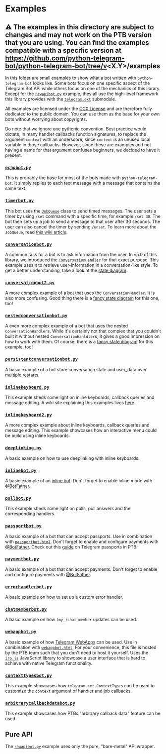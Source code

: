# Examples
## ⚠️ The examples in this directory are subject to changes and may not work on the PTB version that you are using. You can find the examples compatible with a specific version at https://github.com/python-telegram-bot/python-telegram-bot/tree/v<X.Y>/examples

In this folder are small examples to show what a bot written with `python-telegram-bot` looks like. Some bots focus on one specific aspect of the Telegram Bot API while others focus on one of the mechanics of this library. Except for the [`rawapibot.py`](#pure-api) example, they all use the high-level framework this library provides with the [`telegram.ext`](https://docs.python-telegram-bot.org/telegram.ext.html) submodule.

All examples are licensed under the [CC0 License](LICENSE.txt) and are therefore fully dedicated to the public domain. You can use them as the base for your own bots without worrying about copyrights.

Do note that we ignore one pythonic convention. Best practice would dictate, in many handler callbacks function signatures, to replace the argument `context` with an underscore, since `context` is an unused local variable in those callbacks. However, since these are examples and not having a name for that argument confuses beginners, we decided to have it present.

### [`echobot.py`](echobot.py)
This is probably the base for most of the bots made with `python-telegram-bot`. It simply replies to each text message with a message that contains the same text.

### [`timerbot.py`](timerbot.py)
This bot uses the [`JobQueue`](https://docs.python-telegram-bot.org/telegram.ext.jobqueue.html) class to send timed messages. The user sets a timer by using `/set` command with a specific time, for example `/set 30`. The bot then sets up a job to send a message to that user after 30 seconds. The user can also cancel the timer by sending `/unset`. To learn more about the `JobQueue`, read [this wiki article](https://github.com/python-telegram-bot/python-telegram-bot/wiki/Extensions-%E2%80%93-JobQueue).

### [`conversationbot.py`](conversationbot.py)
A common task for a bot is to ask information from the user. In v5.0 of this library, we introduced the [`ConversationHandler`](https://docs.python-telegram-bot.org/telegram.ext.conversationhandler.html) for that exact purpose. This example uses it to retrieve user-information in a conversation-like style. To get a better understanding, take a look at the [state diagram](conversationbot.png).

### [`conversationbot2.py`](conversationbot2.py)
A more complex example of a bot that uses the `ConversationHandler`. It is also more confusing. Good thing there is a [fancy state diagram](conversationbot2.png) for this one, too!

### [`nestedconversationbot.py`](nestedconversationbot.py)
A even more complex example of a bot that uses the nested `ConversationHandler`s. While it's certainly not that complex that you couldn't built it without nested `ConversationHanldler`s, it gives a good impression on how to work with them. Of course, there is a [fancy state diagram](nestedconversationbot.png) for this example, too!

### [`persistentconversationbot.py`](persistentconversationbot.py)
A basic example of a bot store conversation state and user_data over multiple restarts.

### [`inlinekeyboard.py`](inlinekeyboard.py)
This example sheds some light on inline keyboards, callback queries and message editing. A wiki site explaining this examples lives [here](https://github.com/python-telegram-bot/python-telegram-bot/wiki/InlineKeyboard-Example).

### [`inlinekeyboard2.py`](inlinekeyboard2.py)
A more complex example about inline keyboards, callback queries and message editing. This example showcases how an interactive menu could be build using inline keyboards.

### [`deeplinking.py`](deeplinking.py)
A basic example on how to use deeplinking with inline keyboards.

### [`inlinebot.py`](inlinebot.py)
A basic example of an [inline bot](https://core.telegram.org/bots/inline). Don't forget to enable inline mode with [@BotFather](https://t.me/BotFather).

### [`pollbot.py`](pollbot.py)
This example sheds some light on polls, poll answers and the corresponding handlers.

### [`passportbot.py`](passportbot.py)
A basic example of a bot that can accept passports. Use in combination with [`passportbot.html`](passportbot.html). Don't forget to enable and configure payments with [@BotFather](https://t.me/BotFather). Check out this [guide](https://github.com/python-telegram-bot/python-telegram-bot/wiki/Telegram-Passport) on Telegram passports in PTB.

### [`paymentbot.py`](paymentbot.py)
A basic example of a bot that can accept payments. Don't forget to enable and configure payments with [@BotFather](https://t.me/BotFather).

### [`errorhandlerbot.py`](errorhandlerbot.py)
A basic example on how to set up a custom error handler.

### [`chatmemberbot.py`](chatmemberbot.py)
A basic example on how `(my_)chat_member` updates can be used.

### [`webappbot.py`](webappbot.py)
A basic example of how [Telegram WebApps](https://core.telegram.org/bots/webapps) can be used.
Use in combination with [`webappbot.html`](webappbot.html).
For your convenience, this file is hosted by the PTB team such that you don't need to host it yourself.
Uses the [`iro.js`](https://iro.js.org) JavaScript library to showcase a user interface that is hard to achieve with native Telegram functionality.

### [`contexttypesbot.py`](contexttypesbot.py)
This example showcases how `telegram.ext.ContextTypes` can be used to customize the `context` argument of handler and job callbacks.

### [`arbitrarycallbackdatabot.py`](arbitrarycallbackdatabot.py)
This example showcases how PTBs "arbitrary callback data" feature can be used.

## Pure API
The [`rawapibot.py`](rawapibot.py) example uses only the pure, "bare-metal" API wrapper.
